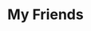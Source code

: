 ---
friends: true
title: My Friends
description: A life without a friend is a life without a sun.
permalink: /friends/
list:
  -
    name: pengzhanbo
    link: https://pengzhanbo.cn/
    avatar: https://oss.ajohn.top/blog/friends/pzb.webp
    desc: 即使慢，驰而不息，纵会落后，纵会失败，但必须能够到达他所向的目标。
  -
    name: YOAKE
    link: https://www.yoake.cc/
    avatar: https://oss.ajohn.top/blog/friends/yoake.webp
    desc: Birds are born with no shackles.
  -
    name: Zephyr
    link: https://moiads.xyz/
    avatar: https://oss.ajohn.top/blog/friends/zephyr.webp
    desc: 不要温和地走进那个良夜。
  -
    name: 祀梦
    link: https://www.simengweb.com/
    avatar: https://oss.ajohn.top/blog/friends/simeng.webp
    desc: 泥嚎~
  -
    name: 努力学会月牙天冲
    link: https://www.corp-sans.top/
    avatar: https://oss.ajohn.top/blog/friends/nulixuehuiyueyatianchong.webp
    desc: We reach for the stars, acted like man（corp-sans版）
  -
    name: 努力学会月牙天冲
    link: https://zxy.ajohn.top/blog/
    avatar: https://oss.ajohn.top/blog/friends/nulixuehuiyueyatianchong.webp
    desc: We reach for the stars, acted like man
  -
    name: touchsky
    link: https://www.touchsky.my/
    avatar: https://oss.ajohn.top/blog/friends/touchsky.webp
    desc: We can know and we will know.
  -
    name: Mori
    link: https://www.moriyang.site/
    avatar: https://oss.ajohn.top/blog/friends/ys.webp
    desc: Stay Hungry. Stay Foolish.
  -
    name: wbing00
    link: https://wbing00.github.io/My_blog/
    avatar: https://oss.ajohn.top/blog/friends/wb.webp
    desc: Through Her Eyes
  -
    name: virtualguard
    link: https://wiki.virtualguard101.com
    avatar: https://oss.ajohn.top/blog/friends/virtualguard101.webp
    desc: 
  -
    name: 婚礼作品展示
    link: https://wedding.ajohn.top/
    avatar: https://oss.ajohn.top/blog/xi-favicon.png
    desc: 酒店婚宴·阿囧作品集
---